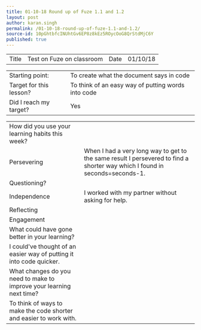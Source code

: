 ```yaml
---
title: 01-10-18 Round up of Fuze 1.1 and 1.2
layout: post
author: karan.singh
permalink: /01-10-18-round-up-of-fuze-1.1-and-1.2/
source-id: 10pGhtbfcINUhtGv6EP8z8kEz5ROycOoG8QrStdMjC6Y
published: true
---
```

<table>
  <tr>
    <td>Title</td>
    <td>Test on Fuze on classroom</td>
    <td>Date</td>
    <td>01/10/18</td>
  </tr>
</table>


<table>
  <tr>
    <td>Starting point:</td>
    <td>To create what the document says in code</td>
  </tr>
  <tr>
    <td>Target for this lesson?</td>
    <td>To think of an easy way of putting words into code</td>
  </tr>
  <tr>
    <td>Did I reach my target? </td>
    <td>Yes</td>
  </tr>
</table>


<table>
  <tr>
    <td>How did you use your learning habits this week?</td>
    <td></td>
  </tr>
  <tr>
    <td>Persevering</td>
    <td>When I had a very long way to get to the same result I persevered to find a shorter way which I found in seconds=seconds-1.</td>
  </tr>
  <tr>
    <td>Questioning?</td>
    <td></td>
  </tr>
  <tr>
    <td>Independence</td>
    <td>I worked with my partner without asking for help.</td>
  </tr>
  <tr>
    <td>Reflecting</td>
    <td></td>
  </tr>
  <tr>
    <td>Engagement</td>
    <td></td>
  </tr>
  <tr>
    <td>What could have gone better in your learning?</td>
    <td></td>
  </tr>
  <tr>
    <td>I could've thought of an easier way of putting it into code quicker.</td>
    <td></td>
  </tr>
  <tr>
    <td>What changes do you need to make to improve your learning next time?</td>
    <td></td>
  </tr>
  <tr>
    <td>To think of ways to make the code shorter and easier to work with.</td>
    <td></td>
  </tr>
</table>


